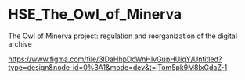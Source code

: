# HSE_The_Owl_of_Minerva
The Owl of Minerva project: regulation and reorganization of the digital archive

https://www.figma.com/file/3lDaHhpDcWnHIvGupHUiqY/Untitled?type=design&node-id=0%3A1&mode=dev&t=jTom5pk9M8IxGdaZ-1

